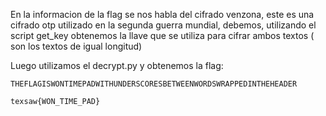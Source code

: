 En la informacion de la flag se nos habla del cifrado venzona, este es una cifrado otp utilizado en la segunda guerra mundial,
debemos, utilizando el script get_key obtenemos la llave que se utiliza para cifrar ambos textos ( son los textos de igual longitud)

Luego utilizamos el decrypt.py y obtenemos la flag:

```
THEFLAGISWONTIMEPADWITHUNDERSCORESBETWEENWORDSWRAPPEDINTHEHEADER

texsaw{WON_TIME_PAD}
```



